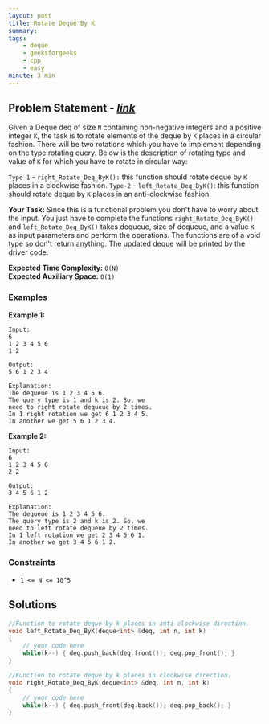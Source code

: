 ```yaml
---
layout: post
title: Rotate Deque By K               
summary:
tags:
    - deque
    - geeksforgeeks
    - cpp
    - easy
minute: 3 min
---
```


## Problem Statement - [*link*](https://practice.geeksforgeeks.org/problems/rotate-deque-by-k/0/?track=DSASP-Deque&batchId=154#)  

Given a Deque deq of size `N` containing non-negative integers and a positive integer `K`, the task is to rotate elements of the deque by `K` places in a circular fashion. There will be two rotations which you have to implement depending on the type rotating query. Below is the description of rotating type and value of `K` for which you have to rotate in circular way:

`Type-1` - `right_Rotate_Deq_ByK():` this function should rotate deque by `K` places in a clockwise fashion.
`Type-2` - `left_Rotate_Deq_ByK()`: this function should rotate deque by `K` places in an anti-clockwise fashion.


**Your Task:** 
Since this is a functional problem you don't have to worry about the input. You just have to complete the functions `right_Rotate_Deq_ByK()` and `left_Rotate_Deq_ByK()` takes dequeue, size of dequeue, and a value `K` as input parameters and perform the operations. The functions are of a void type so don't return anything. The updated deque will be printed by the driver code.


**Expected Time Complexity:** `O(N)`            
**Expected Auxiliary Space:** `O(1)` 


### Examples

**Example 1:**   
```
Input:
6
1 2 3 4 5 6
1 2

Output: 
5 6 1 2 3 4 

Explanation: 
The dequeue is 1 2 3 4 5 6. 
The query type is 1 and k is 2. So, we 
need to right rotate dequeue by 2 times. 
In 1 right rotation we get 6 1 2 3 4 5. 
In another we get 5 6 1 2 3 4. 
```


**Example 2:**   
```
Input: 
6
1 2 3 4 5 6 
2 2 

Output: 
3 4 5 6 1 2 

Explanation: 
The dequeue is 1 2 3 4 5 6. 
The query type is 2 and k is 2. So, we 
need to left rotate dequeue by 2 times. 
In 1 left rotation we get 2 3 4 5 6 1. 
In another we get 3 4 5 6 1 2.
```


### Constraints

+ `1 <= N <= 10^5`

## Solutions

```cpp
//Function to rotate deque by k places in anti-clockwise direction.
void left_Rotate_Deq_ByK(deque<int> &deq, int n, int k)
{
    // your code here
    while(k--) { deq.push_back(deq.front()); deq.pop_front(); }
}

//Function to rotate deque by k places in clockwise direction.
void right_Rotate_Deq_ByK(deque<int> &deq, int n, int k)
{
    // your code here
    while(k--) { deq.push_front(deq.back()); deq.pop_back(); }
}
```

